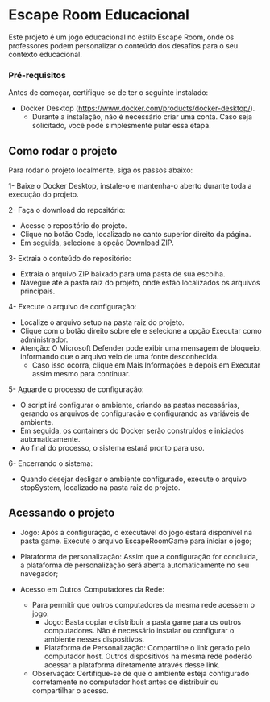 # Escape Room Educacional

Este projeto é um jogo educacional no estilo Escape Room, onde os professores podem personalizar o conteúdo dos desafios para o seu contexto educacional.

### Pré-requisitos

Antes de começar, certifique-se de ter o seguinte instalado:

- Docker Desktop (https://www.docker.com/products/docker-desktop/).
  - Durante a instalação, não é necessário criar uma conta. Caso seja solicitado, você pode simplesmente pular essa etapa.

## Como rodar o projeto

Para rodar o projeto localmente, siga os passos abaixo:

1- Baixe o Docker Desktop, instale-o e mantenha-o aberto durante toda a execução do projeto.

2- Faça o download do repositório:

- Acesse o repositório do projeto.
- Clique no botão Code, localizado no canto superior direito da página.
- Em seguida, selecione a opção Download ZIP.

3- Extraia o conteúdo do repositório:

- Extraia o arquivo ZIP baixado para uma pasta de sua escolha.
- Navegue até a pasta raiz do projeto, onde estão localizados os arquivos principais.

4- Execute o arquivo de configuração:

- Localize o arquivo setup na pasta raiz do projeto.
- Clique com o botão direito sobre ele e selecione a opção Executar como administrador.
- Atenção: O Microsoft Defender pode exibir uma mensagem de bloqueio, informando que o arquivo veio de uma fonte desconhecida.
  - Caso isso ocorra, clique em Mais Informações e depois em Executar assim mesmo para continuar.

5- Aguarde o processo de configuração:

- O script irá configurar o ambiente, criando as pastas necessárias, gerando os arquivos de configuração e configurando as variáveis de ambiente.
- Em seguida, os containers do Docker serão construídos e iniciados automaticamente.
- Ao final do processo, o sistema estará pronto para uso.

6- Encerrando o sistema:

- Quando desejar desligar o ambiente configurado, execute o arquivo stopSystem, localizado na pasta raiz do projeto.

## Acessando o projeto

- Jogo: Após a configuração, o executável do jogo estará disponível na pasta game. Execute o arquivo EscapeRoomGame para iniciar o jogo;

- Plataforma de personalização: Assim que a configuração for concluída, a plataforma de personalização será aberta automaticamente no seu navegador;

- Acesso em Outros Computadores da Rede:
  - Para permitir que outros computadores da mesma rede acessem o jogo:
    - Jogo: Basta copiar e distribuir a pasta game para os outros computadores. Não é necessário instalar ou configurar o ambiente nesses dispositivos.
    - Plataforma de Personalização: Compartilhe o link gerado pelo computador host. Outros dispositivos na mesma rede poderão acessar a plataforma diretamente através desse link.
  - Observação: Certifique-se de que o ambiente esteja configurado corretamente no computador host antes de distribuir ou compartilhar o acesso.
